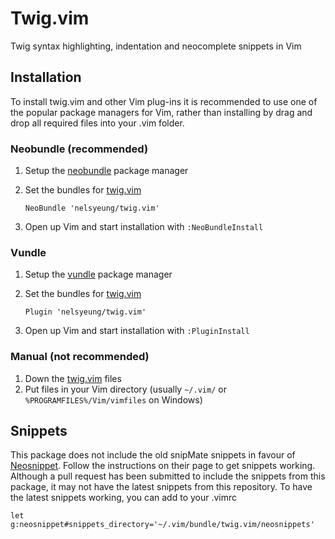 # Twig.vim
Twig syntax highlighting, indentation and neocomplete snippets in Vim

## Installation
To install twig.vim and other Vim plug-ins it is recommended to use one of the popular package managers for Vim, rather than installing by drag and drop all required files into your .vim folder.

### Neobundle (recommended)
1. Setup the [neobundle](https://github.com/Shougo/neobundle.vim) package manager
2. Set the bundles for [twig.vim](https://github.com/nelsyeung/twig.vim)

    ```vim
    NeoBundle 'nelsyeung/twig.vim'
    ```

3. Open up Vim and start installation with `:NeoBundleInstall`

### Vundle
1. Setup the [vundle](https://github.com/gmarik/vundle) package manager
2. Set the bundles for [twig.vim](https://github.com/nelsyeung/twig.vim)

    ```vim
    Plugin 'nelsyeung/twig.vim'
    ```

3. Open up Vim and start installation with `:PluginInstall`

### Manual (not recommended)
1. Down the [twig.vim](https://github.com/nelsyeung/twig.vim) files
2. Put files in your Vim directory (usually `~/.vim/` or `%PROGRAMFILES%/Vim/vimfiles` on Windows)

## Snippets
This package does not include the old snipMate snippets in favour of [Neosnippet](https://github.com/Shougo/neosnippet.vim). Follow the instructions on their page to get snippets working. Although a pull request has been submitted to include the snippets from this package, it may not have the latest snippets from this repository. To have the latest snippets working, you can add to your .vimrc

```vim
let g:neosnippet#snippets_directory='~/.vim/bundle/twig.vim/neosnippets'
```
